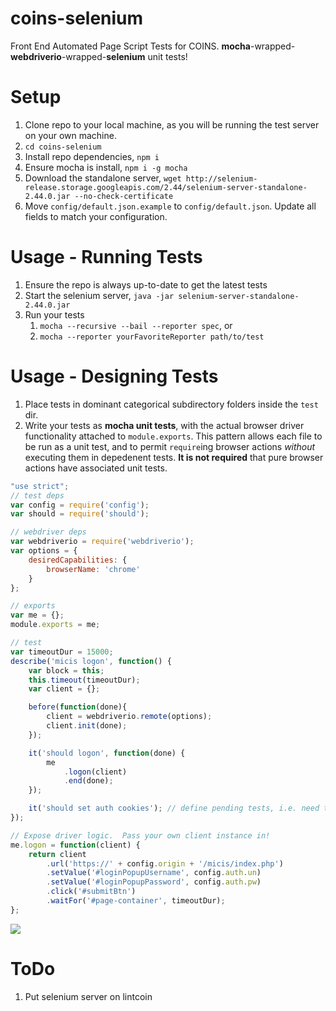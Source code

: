 # coins-selenium
Front End Automated Page Script Tests for COINS.  **mocha**-wrapped-**webdriverio**-wrapped-**selenium** unit tests!

# Setup

1. Clone repo to your local machine, as you will be running the test server on your own machine.
1. `cd coins-selenium`
1. Install repo dependencies, `npm i`
1. Ensure mocha is install, `npm i -g mocha`
1. Download the standalone server, `wget http://selenium-release.storage.googleapis.com/2.44/selenium-server-standalone-2.44.0.jar --no-check-certificate`
1. Move `config/default.json.example` to `config/default.json`.  Update all fields to match your configuration.

# Usage - Running Tests
1. Ensure the repo is always up-to-date to get the latest tests
1. Start the selenium server, `java -jar selenium-server-standalone-2.44.0.jar`
1. Run your tests
    1. `mocha --recursive --bail --reporter spec`, or
    1. `mocha --reporter yourFavoriteReporter path/to/test`

# Usage - Designing Tests
1. Place tests in dominant categorical subdirectory folders inside the `test` dir.
1. Write your tests as **mocha unit tests**, with the actual browser driver functionality attached to `module.exports`.  This pattern allows each file to be run as a unit test, and to permit `require`ing browser actions *without* executing them in depedenent tests.  **It is not required** that pure browser actions have associated unit tests.

```js
"use strict";
// test deps
var config = require('config');
var should = require('should');

// webdriver deps
var webdriverio = require('webdriverio');
var options = {
    desiredCapabilities: {
        browserName: 'chrome'
    }
};

// exports
var me = {};
module.exports = me;

// test
var timeoutDur = 15000;
describe('micis logon', function() {
    var block = this;
    this.timeout(timeoutDur);
    var client = {};

    before(function(done){
        client = webdriverio.remote(options);
        client.init(done);
    });

    it('should logon', function(done) {
        me
            .logon(client)
            .end(done);
    });

    it('should set auth cookies'); // define pending tests, i.e. need to be written or are being ignored
});

// Expose driver logic.  Pass your own client instance in!
me.logon = function(client) {
    return client
        .url('https://' + config.origin + '/micis/index.php')
        .setValue('#loginPopupUsername', config.auth.un)
        .setValue('#loginPopupPassword', config.auth.pw)
        .click('#submitBtn')
        .waitFor('#page-container', timeoutDur);
};
```

![](path/to/image)

# ToDo
1. Put selenium server on lintcoin


